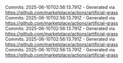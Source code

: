 Commits: 2025-06-10T02:56:13.791Z - Generated via https://github.com/marketplace/actions/artificial-grass
<br>
Commits: 2025-06-10T02:56:13.791Z - Generated via https://github.com/marketplace/actions/artificial-grass
<br>
Commits: 2025-06-10T02:56:13.791Z - Generated via https://github.com/marketplace/actions/artificial-grass
<br>
Commits: 2025-06-10T02:56:13.791Z - Generated via https://github.com/marketplace/actions/artificial-grass
<br>
Commits: 2025-06-10T02:56:13.791Z - Generated via https://github.com/marketplace/actions/artificial-grass
<br>
